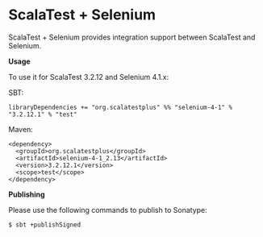 # ScalaTest + Selenium
ScalaTest + Selenium provides integration support between ScalaTest and Selenium.

**Usage**

To use it for ScalaTest 3.2.12 and Selenium 4.1.x: 

SBT: 

```
libraryDependencies += "org.scalatestplus" %% "selenium-4-1" % "3.2.12.1" % "test"
```

Maven: 

```
<dependency>
  <groupId>org.scalatestplus</groupId>
  <artifactId>selenium-4-1_2.13</artifactId>
  <version>3.2.12.1</version>
  <scope>test</scope>
</dependency>
```

**Publishing**

Please use the following commands to publish to Sonatype: 

```
$ sbt +publishSigned
```
